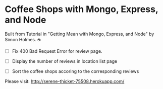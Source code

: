 # Coffee Shops with Mongo, Express, and Node 

Built from Tutorial in "Getting Mean with Mongo, Express, and Node" by Simon Holmes. 
:coffee:


- [ ] Fix 400 Bad Request Error for review page. 
- [ ] Display the number of reviews in location list page
 -[ ] Sort the coffee shops accoring to the corresponding reviews 


Please visit: http://serene-thicket-75508.herokuapp.com/

